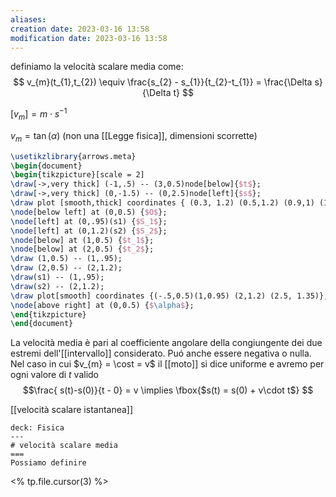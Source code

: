 ```yaml
---
aliases: 
creation date: 2023-03-16 13:58
modification date: 2023-03-16 13:58
---
```

definiamo la velocità scalare media come:
$$
v_{m}(t_{1},t_{2}) \equiv \frac{s_{2} - s_{1}}{t_{2}-t_{1}} = \frac{\Delta s}{\Delta t}
$$


$[v_{m}] =m \cdot s^{-1}$

$v_{m} = \tan(\alpha)$ (non una [[Legge fisica]], dimensioni scorrette)


```tikz
\usetikzlibrary{arrows.meta}
\begin{document}
\begin{tikzpicture}[scale = 2]
\draw[->,very thick] (-1,.5) -- (3,0.5)node[below]{$t$};
\draw[->,very thick] (0,-1.5) -- (0,2.5)node[left]{$s$};
\draw plot [smooth,thick] coordinates { (0.3, 1.2) (0.5,1.2) (0.9,1) (1.5,.8) (2,1.2) (2.6,2) (2.8,2.1)};
\node[below left] at (0,0.5) {$O$};
\node[left] at (0,.95)(s1) {$S_1$};
\node[left] at (0,1.2)(s2) {$S_2$};
\node[below] at (1,0.5) {$t_1$};
\node[below] at (2,0.5) {$t_2$};
\draw (1,0.5) -- (1,.95);
\draw (2,0.5) -- (2,1.2);
\draw(s1) -- (1,.95);
\draw(s2) -- (2,1.2);
\draw plot[smooth] coordinates {(-.5,0.5)(1,0.95) (2,1.2) (2.5, 1.35)};
\node[above right] at (0,0.5) {$\alpha$};
\end{tikzpicture}
\end{document}
```
La velocità media è pari al coefficiente angolare della congiungente dei due estremi dell'[[intervallo]] considerato. Puó anche essere negativa o nulla.
Nel caso in cui $v_{m} = \cost = v$ il [[moto]] si dice uniforme e avremo per ogni valore di $t$ valido
$$\frac{
s(t)-s(0)}{t - 0} = v \implies \fbox{$s(t) = s(0) + v\cdot t$}
 $$


[[velocità scalare istantanea]]


```anki
deck: Fisica
---
# velocità scalare media
===
Possiamo definire
```
<% tp.file.cursor(3) %>